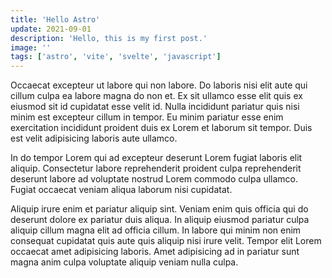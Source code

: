 ```yaml
---
title: 'Hello Astro'
update: 2021-09-01
description: 'Hello, this is my first post.'
image: ''
tags: ['astro', 'vite', 'svelte', 'javascript']
---
```


Occaecat excepteur ut labore qui non labore. Do laboris nisi elit aute qui cillum culpa ea labore magna do non et. Ex sit ullamco esse elit quis ex eiusmod sit id cupidatat esse velit id. Nulla incididunt pariatur quis nisi minim est excepteur cillum in tempor. Eu minim pariatur esse enim exercitation incididunt proident duis ex Lorem et laborum sit tempor. Duis est velit adipisicing laboris aute ullamco.

In do tempor Lorem qui ad excepteur deserunt Lorem fugiat laboris elit aliquip. Consectetur labore reprehenderit proident culpa reprehenderit deserunt labore ad voluptate nostrud Lorem commodo culpa ullamco. Fugiat occaecat veniam aliqua laborum nisi cupidatat.

Aliquip irure enim et pariatur aliquip sint. Veniam enim quis officia qui do deserunt dolore ex pariatur duis aliqua. In aliquip eiusmod pariatur culpa aliquip cillum magna elit ad officia cillum. In labore qui minim non enim consequat cupidatat quis aute quis aliquip nisi irure velit. Tempor elit Lorem occaecat amet adipisicing laboris. Amet adipisicing ad in pariatur sunt magna anim culpa voluptate aliquip veniam nulla culpa.
